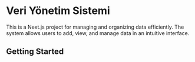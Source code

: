 # Veri Yönetim Sistemi

This is a Next.js project for managing and organizing data efficiently. The system allows users to add, view, and manage data in an intuitive interface.

## Getting Started
